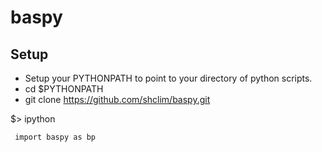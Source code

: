 # baspy

## Setup 

* Setup your PYTHONPATH to point to your directory of python scripts.
* cd $PYTHONPATH
* git clone https://github.com/shclim/baspy.git

$> ipython
```
 import baspy as bp
```
